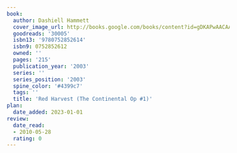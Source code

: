 ```yaml
---
book:
  author: Dashiell Hammett
  cover_image_url: http://books.google.com/books/content?id=gDKAPwAACAAJ&printsec=frontcover&img=1&zoom=1&source=gbs_api
  goodreads: '30005'
  isbn13: '9780752852614'
  isbn9: 0752852612
  owned: ''
  pages: '215'
  publication_year: '2003'
  series: ''
  series_position: '2003'
  spine_color: '#4399c7'
  tags: ''
  title: 'Red Harvest (The Continental Op #1)'
plan:
  date_added: 2023-01-01
review:
  date_read:
  - 2010-05-28
  rating: 0
---
```

